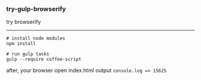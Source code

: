 ### try-gulp-browserify

try browserify

---

```
# install node modules
npm install

# run gulp tasks
gulp --require coffee-script

```

after, your browser open index.html
output ```console.log => 15625```
